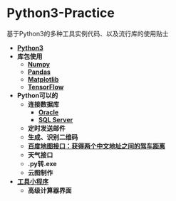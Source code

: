 # Python3-Practice
基于Python3的多种工具实例代码、以及流行库的使用贴士 

*  **[Python3](https://github.com/Anfany/Python3-Practice/tree/master/Python3)**
*  **库包使用**
    + **[Numpy](https://github.com/Anfany/Python3-Practice/tree/master/Numpy)**
    + **[Pandas](https://github.com/Anfany/Python3-Practice/tree/master/Pandas)**
    + **[Matplotlib](https://github.com/Anfany/Python3-Practice/tree/master/Matplotlib)**
    + **[TensorFlow](https://github.com/Anfany/Python3-Practice/tree/master/TensorFlow)**
*  **Python可以的**
    + **连接数据库**
       + **[Oracle](https://github.com/Anfany/Python3-Practice/blob/master/Oracle.py)**
       + **[SQL Server](https://github.com/Anfany/Python3-Practice/blob/master/Sqlserver.py)**
    + **定时发送邮件**
    + **生成、识别二维码**
    + **[百度地图接口：获得两个中文地址之间的驾车距离](https://github.com/Anfany/Python3-Practice/blob/master/Map.py)**
    + **天气接口**
    + **.py转.exe**
    + **云图制作**
*  **[工具小程序](https://github.com/Anfany/Python3-Practice/tree/master/Practice%20Tool)** 
    + **高级计算器界面**
    
    
   

    


